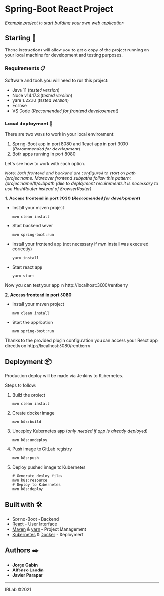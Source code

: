 # Spring-Boot React Project

_Example project to start building your own web application_

## Starting 🚀

These instructions will allow you to get a copy of the project running on your local machine for development and testing purposes.

### Requirements 📋

Software and tools you will need to run this project:
* Java 11 (_tested version_)
* Node v14.17.3 (_tested version_)
* yarn 1.22.10 (_tested version_)
* Eclipse
* VS Code (_Reccomended for frontend developement_)

### Local deployment 🔧

There are two ways to work in your local environment:

1. Spring-Boot app in port 8080 and React app in port 3000 (_Recommended for development_)
2. Both apps running in port 8080

Let's see how to work with each option.

_Note: both frontend and backend are configured to start on path /projectname. Moreover frontend subpaths follow this pattern: /projectname/#/subpath (due to deployment requirements it is necessary to use HashRouter instead of BrowserRouter)_

**1. Access frontend in port 3030 (_Reccomended for development_)**

* Install your maven project
    ```
    mvn clean install
    ```
* Start backend sever
    ```
    mvn spring-boot:run
    ```
* Install your frontend app (not necessary if mvn install was executed correctly)
    ```
    yarn install
    ```
* Start react app
    ```
    yarn start
    ```

Now you can test your app in http://localhost:3000/rentberry

**2. Access frontend in port 8080**

* Install your maven project
    ```
    mvn clean install
    ```
* Start the application
    ```
    mvn spring-boot:run
    ```
Thanks to the provided plugin configuration you can access your React app directly on http://localhost:8080/rentberry

## Deployment 📦
Production deploy will be made via Jenkins to Kubernetes.

Steps to follow:
1. Build the project
    ```
    mvn clean install
    ```
2. Create docker image
    ```
    mvn k8s:build
    ```
3. Undeploy Kubernetes app (_only needed if app is already deployed_)
    ```
    mvn k8s:undeploy
    ```
4. Push image to GitLab registry
    ```
    mvn k8s:push
    ```
5. Deploy pushed image to Kubernetes
    ```
    # Generate deploy files
    mvn k8s:resource
    # Deploy to Kubernetes
    mvn k8s:deploy
    ```

## Built with 🛠️

* [Spring-Boot](https://spring.io/projects/spring-boot) - Backend
* [React](https://es.reactjs.org/) - User Interface
* [Maven](https://maven.apache.org/) & [yarn](https://yarnpkg.com/) - Project Management
* [Kubernetes](https://kubernetes.io/) & [Docker](https://www.docker.com/) - Deployment

## Authors ✒️

* **Jorge Gabín**
* **Alfonso Landín**
* **Javier Parapar**

---
IRLab ©2021